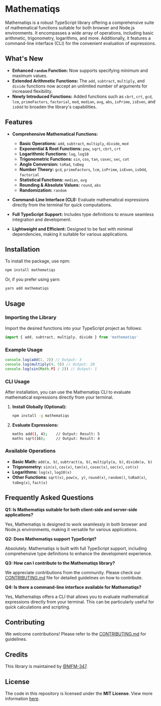 # Mathematiqs

Mathematiqs is a robust TypeScript library offering a comprehensive suite of mathematical functions suitable for both browser and Node.js environments. It encompasses a wide array of operations, including basic arithmetic, trigonometry, logarithms, and more. Additionally, it features a command-line interface (CLI) for the convenient evaluation of expressions.

## What's New

- **Enhanced `random` Function:** Now supports specifying minimum and maximum values.
- **Extended Arithmetic Functions:** The `add`, `subtract`, `multiply`, and `divide` functions now accept an unlimited number of arguments for increased flexibility.
- **Newly Introduced Functions:** Added functions such as `cbrt`, `crt`, `gcd`, `lcm`, `primeFactors`, `factorial`, `mod`, `median`, `avg`, `abs`, `isPrime`, `isEven`, and `isOdd` to broaden the library's capabilities.

## Features

- **Comprehensive Mathematical Functions:**

  - **Basic Operations:** `add`, `subtract`, `multiply`, `divide`, `mod`
  - **Exponential & Root Functions:** `pow`, `sqrt`, `cbrt`, `crt`
  - **Logarithmic Functions:** `log`, `log10`
  - **Trigonometric Functions:** `sin`, `cos`, `tan`, `cosec`, `sec`, `cot`
  - **Angle Conversion:** `toRad`, `toDeg`
  - **Number Theory:** `gcd`, `primeFactors`, `lcm`, `isPrime`, `isEven`, `isOdd`, `factorial`
  - **Statistical Functions:** `median`, `avg`
  - **Rounding & Absolute Values:** `round`, `abs`
  - **Randomization:** `random`

- **Command-Line Interface (CLI):** Evaluate mathematical expressions directly from the terminal for quick computations.
- **Full TypeScript Support:** Includes type definitions to ensure seamless integration and development.
- **Lightweight and Efficient:** Designed to be fast with minimal dependencies, making it suitable for various applications.

## Installation

To install the package, use npm:

```bash
npm install mathematiqs
```

Or, if you prefer using yarn:

```bash
yarn add mathematiqs
```

## Usage

### Importing the Library

Import the desired functions into your TypeScript project as follows:

```typescript
import { add, subtract, multiply, divide } from 'mathematiqs'
```

### Example Usage

```typescript
console.log(add(1, 2)) // Output: 3
console.log(multiply(4, 5)) // Output: 20
console.log(sin(Math.PI / 2)) // Output: 1
```

### CLI Usage

After installation, you can use the Mathematiqs CLI to evaluate mathematical expressions directly from your terminal.

1. **Install Globally (Optional):**

   ```bash
   npm install -g mathematiqs
   ```

2. **Evaluate Expressions:**

   ```bash
   maths add(1, 4);    // Output: Result: 5
   maths sqrt(16);     // Output: Result: 4
   ```

### Available Operations

- **Basic Math:** `add(a, b)`, `subtract(a, b)`, `multiply(a, b)`, `divide(a, b)`
- **Trigonometry:** `sin(x)`, `cos(x)`, `tan(x)`, `cosec(x)`, `sec(x)`, `cot(x)`
- **Logarithms:** `log(x)`, `log10(x)`
- **Other Functions:** `sqrt(x)`, `pow(x, y)`, `round(x)`, `random()`, `toRad(x)`, `toDeg(x)`, `fact(x)`

## Frequently Asked Questions

**Q1: Is Mathematiqs suitable for both client-side and server-side applications?**

Yes, Mathematiqs is designed to work seamlessly in both browser and Node.js environments, making it versatile for various applications.

**Q2: Does Mathematiqs support TypeScript?**

Absolutely. Mathematiqs is built with full TypeScript support, including comprehensive type definitions to enhance the development experience.

**Q3: How can I contribute to the Mathematiqs library?**

We appreciate contributions from the community. Please check our [CONTRIBUTING.md](https://github.com/MFM-347/Mathematiqs/blob/main/CONTRIBUTING.md) file for detailed guidelines on how to contribute.

**Q4: Is there a command-line interface available for Mathematiqs?**

Yes, Mathematiqs offers a CLI that allows you to evaluate mathematical expressions directly from your terminal. This can be particularly useful for quick calculations and scripting.

## Contributing

We welcome contributions! Please refer to the [CONTRIBUTING.md](https://github.com/MFM-347/Mathematiqs/blob/main/CONTRIBUTING.md) for guidelines.

## Credits

This library is maintained by [@MFM-347](https://github.com/mfm-347).

## License

The code in this repository is licensed under the **MIT License**. View more information [here](https://github.com/MFM-347/Mathematiqs/blob/main/LICENSE).
